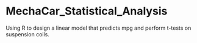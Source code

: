 # MechaCar_Statistical_Analysis
Using R to design a linear model that predicts mpg and perform t-tests on suspension coils.
